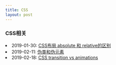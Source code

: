 ```yaml
---
title: CSS
layout: post
---
```


### CSS相关

<li>2019-01-30: <a class="post-list" href="/2019/01/30/css-position.html">CSS布局 absolute 和 relative的区别</a></li>

<li>2019-02-11: <a class="post-list" href="/2019/02/11/css-pseudo.html">伪类和伪元素</a></li>

<li>2019-02-18: <a class="post-list" href="/2019/02/18/css-transition-animations.html">CSS transition vs animations</a></li>